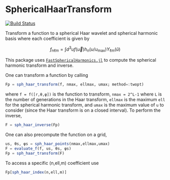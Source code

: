 # SphericalHaarTransform

[![Build Status](https://github.com/ariaradick/SphericalHaarTransform.jl/actions/workflows/CI.yml/badge.svg?branch=main)](https://github.com/ariaradick/SphericalHaarTransform.jl/actions/workflows/CI.yml?query=branch%3Amain)

Transform a function to a spherical Haar wavelet and spherical harmonic basis where each coefficient is given by

$$
f_{n \ell m} = \int d^3 u f(\vec{u}) h_n(u/u_{\textrm{max}}) Y_{\ell m}(\hat{u})
$$

This package uses [`FastSphericalHarmonics.jl`](https://github.com/eschnett/FastSphericalHarmonics.jl) to compute the spherical harmonic transform and inverse.

One can transform a function by calling
```jl
Fp = sph_haar_transform(f, nmax, ellmax, umax; method=:twopt)
```
where `f = f([r,θ,φ])` is the function to transform, `nmax = 2^L-1` where `L` is the number of generations in the Haar transform, `ellmax` is the maximum `ell` for the spherical harmonic transform, and `umax` is the maximum value of `u` to consider (since the Haar transform is on a closed interval). To perform the inverse,
```jl
F = sph_haar_inverse(Fp)
```

One can also precompute the function on a grid,
```jl
us, θs, φs = sph_haar_points(nmax,ellmax,umax)
F = evaluate_f(f, us, θs, φs)
Fp = sph_haar_transform(F)
```

To access a specific (n,ell,m) coefficient use
```jl
Fp[sph_haar_index(n,ell,m)]
```